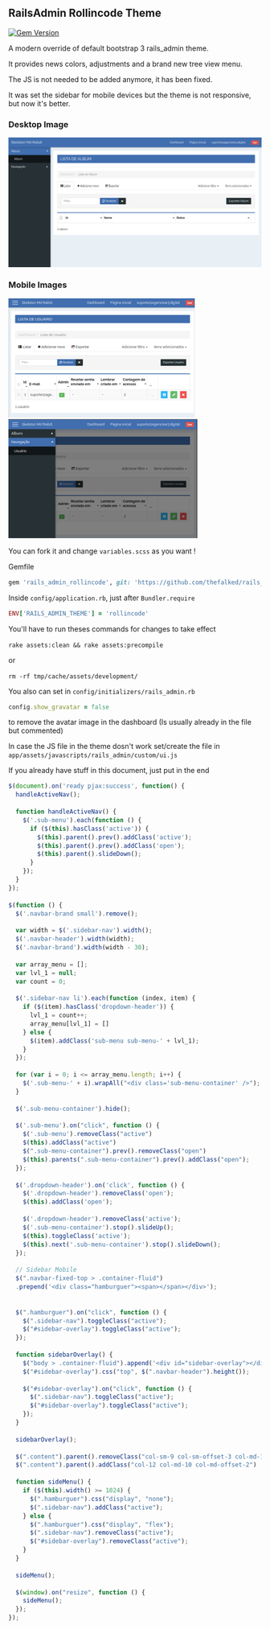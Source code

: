 RailsAdmin Rollincode Theme
--------------------

[![Gem Version](https://badge.fury.io/rb/rails_admin_rollincode.svg)](https://badge.fury.io/rb/rails_admin_rollincode)

A modern override of default bootstrap 3 rails_admin theme.

It provides news colors, adjustments and a brand new tree view menu.

The JS is not needed to be added anymore, it has been fixed.

It was set the sidebar for mobile devices but the theme is not responsive, but now it's better.

### Desktop Image
![Desktop Image](https://github.com/thefalked/rails_admin_theme/blob/master/images/desktop.png)

### Mobile Images
![Desktop Image](https://github.com/thefalked/rails_admin_theme/blob/master/images/mobile.png)
![Desktop Image](https://github.com/thefalked/rails_admin_theme/blob/master/images/mobile-navbar.png)

You can fork it and change `variables.scss` as you want !

Gemfile

```ruby
gem 'rails_admin_rollincode', git: 'https://github.com/thefalked/rails_admin_theme'
```

Inside `config/application.rb`, just after `Bundler.require`

```ruby
ENV['RAILS_ADMIN_THEME'] = 'rollincode'
```

You'll have to run theses commands for changes to take effect

`rake assets:clean && rake assets:precompile`

or

`rm -rf tmp/cache/assets/development/`

You also can set in `config/initializers/rails_admin.rb`

```ruby
config.show_gravatar = false
```

to remove the avatar image in the dashboard (Is usually already in the file but commented)

In case the JS file in the theme dosn't work set/create the file in `app/assets/javascripts/rails_admin/custom/ui.js`

If you already have stuff in this document, just put in the end

```javascript
$(document).on('ready pjax:success', function() {
  handleActiveNav();

  function handleActiveNav() {
    $('.sub-menu').each(function () {
      if ($(this).hasClass('active')) {
        $(this).parent().prev().addClass('active');
        $(this).parent().prev().addClass('open');
        $(this).parent().slideDown();
      }
    });
  }
});

$(function () {
  $('.navbar-brand small').remove();

  var width = $('.sidebar-nav').width();
  $('.navbar-header').width(width);
  $('.navbar-brand').width(width - 30);

  var array_menu = [];
  var lvl_1 = null;
  var count = 0;

  $('.sidebar-nav li').each(function (index, item) {
    if ($(item).hasClass('dropdown-header')) {
      lvl_1 = count++;
      array_menu[lvl_1] = []
    } else {
      $(item).addClass('sub-menu sub-menu-' + lvl_1);
    }
  });

  for (var i = 0; i <= array_menu.length; i++) {
    $('.sub-menu-' + i).wrapAll("<div class='sub-menu-container' />");
  }

  $('.sub-menu-container').hide();

  $('.sub-menu').on("click", function () {
    $('.sub-menu').removeClass("active")
    $(this).addClass("active")
    $(".sub-menu-container").prev().removeClass("open")
    $(this).parents(".sub-menu-container").prev().addClass("open");
  });

  $('.dropdown-header').on('click', function () {
    $('.dropdown-header').removeClass('open');
    $(this).addClass('open');

    $('.dropdown-header').removeClass('active');
    $('.sub-menu-container').stop().slideUp();
    $(this).toggleClass('active');
    $(this).next('.sub-menu-container').stop().slideDown();
  });

  // Sidebar Mobile
  $(".navbar-fixed-top > .container-fluid")
  .prepend('<div class="hamburguer"><span></span></div>');


  $(".hamburguer").on("click", function () {
    $(".sidebar-nav").toggleClass("active");
    $("#sidebar-overlay").toggleClass("active");
  });

  function sidebarOverlay() {
    $("body > .container-fluid").append('<div id="sidebar-overlay"></div>');
    $("#sidebar-overlay").css("top", $(".navbar-header").height());

    $("#sidebar-overlay").on("click", function () {
      $(".sidebar-nav").toggleClass("active");
      $("#sidebar-overlay").toggleClass("active");
    });
  }

  sidebarOverlay();

  $(".content").parent().removeClass("col-sm-9 col-sm-offset-3 col-md-10 col-md-offset-2");
  $(".content").parent().addClass("col-12 col-md-10 col-md-offset-2")

  function sideMenu() {
    if ($(this).width() >= 1024) {
      $(".hamburguer").css("display", "none");
      $(".sidebar-nav").addClass("active");
    } else {
      $(".hamburguer").css("display", "flex");
      $(".sidebar-nav").removeClass("active");
      $("#sidebar-overlay").removeClass("active");
    }
  }

  sideMenu();

  $(window).on("resize", function () {
    sideMenu();    
  });
});
```
